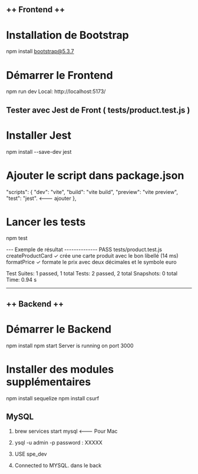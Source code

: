 ## ++ Frontend  ++ 
# Installation de Bootstrap
npm install bootstrap@5.3.7

# Démarrer le Frontend
npm run dev
Local:  http://localhost:5173/


## Tester avec Jest de Front  ( tests/product.test.js )
# Installer Jest
npm install --save-dev jest

# Ajouter le script dans package.json

"scripts": {
    "dev": "vite",
    "build": "vite build",
    "preview": "vite preview",
    "test": "jest". <--- ajouter
  },

# Lancer les tests
npm test

---  Exemple de résultat --------------
 PASS  tests/product.test.js
  createProductCard
    ✓ crée une carte produit avec le bon libellé (14 ms)
  formatPrice
    ✓ formate le prix avec deux décimales et le symbole euro

Test Suites: 1 passed, 1 total
Tests:       2 passed, 2 total
Snapshots:   0 total
Time:        0.94 s

----------------------------------------

## ++ Backend ++
# Démarrer le Backend
npm install
npm start
Server is running on port 3000

# Installer des modules supplémentaires
npm install sequelize
npm install csurf


## MySQL
1. brew services start mysql <--- Pour Mac
1. ysql -u admin -p
password : XXXXX

2. USE spe_dev 
3. Connected to MYSQL. dans le back

